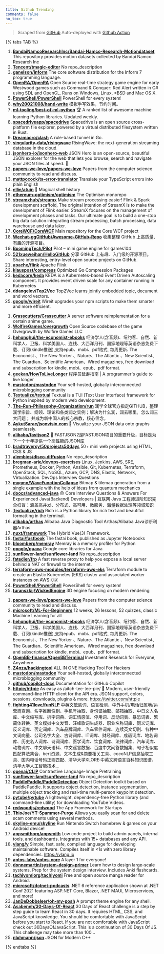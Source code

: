 ```yaml
---
title: Github Trending
comments: false
no_toc: true
---
```


> Scraped from [GitHub](https://github.com/trending)
Auto-deployed with [Github Action](https://docs.github.com/en/actions)

{% tabs TAB %}
<!-- tab Daily -->
1. [**BandaiNamcoResearchInc/Bandai-Namco-Research-Motiondataset**](https://github.com/BandaiNamcoResearchInc/Bandai-Namco-Research-Motiondataset)
This repository provides motion datasets collected by Bandai Namco Research Inc
2. [**Tencent/tmagic-editor**](https://github.com/Tencent/tmagic-editor)
No repo_description
3. [**ganelson/inform**](https://github.com/ganelson/inform)
The core software distribution for the Inform 7 programming language.
4. [**OpenRA/OpenRA**](https://github.com/OpenRA/OpenRA)
Open Source real-time strategy game engine for early Westwood games such as Command & Conquer: Red Alert written in C# using SDL and OpenGL. Runs on Windows, Linux, *BSD and Mac OS X.
5. [**PowerShell/PowerShell**](https://github.com/PowerShell/PowerShell)
PowerShell for every system!
6. [**why20021008/hand-write**](https://github.com/why20021008/hand-write)
模拟手写效果，节约时间。
7. [**ml-tooling/best-of-ml-python**](https://github.com/ml-tooling/best-of-ml-python)
🏆 A ranked list of awesome machine learning Python libraries. Updated weekly.
8. [**spacedriveapp/spacedrive**](https://github.com/spacedriveapp/spacedrive)
Spacedrive is an open source cross-platform file explorer, powered by a virtual distributed filesystem written in Rust.
9. [**Dreamacro/clash**](https://github.com/Dreamacro/clash)
A rule-based tunnel in Go.
10. [**singularity-data/risingwave**](https://github.com/singularity-data/risingwave)
RisingWave: the next-generation streaming database in the cloud.
11. [**jsonhero-io/jsonhero-web**](https://github.com/jsonhero-io/jsonhero-web)
JSON Hero is an open-source, beautiful JSON explorer for the web that lets you browse, search and navigate your JSON files at speed. 🚀
12. [**papers-we-love/papers-we-love**](https://github.com/papers-we-love/papers-we-love)
Papers from the computer science community to read and discuss.
13. [**mattpocock/ts-error-translator**](https://github.com/mattpocock/ts-error-translator)
Translate your TypeScript errors into plain English
14. [**ellie/atuin**](https://github.com/ellie/atuin)
🐢 Magical shell history
15. [**ethereum-optimism/optimism**](https://github.com/ethereum-optimism/optimism)
The Optimism monorepo
16. [**streamxhub/streamx**](https://github.com/streamxhub/streamx)
Make stream processing easier! Flink & Spark development scaffold, The original intention of StreamX is to make the development of Flink easier. StreamX focuses on the management of development phases and tasks. Our ultimate goal is to build a one-stop big data solution integrating stream processing, batch processing, data warehouse and data laker.
17. [**CoreWCF/CoreWCF**](https://github.com/CoreWCF/CoreWCF)
Main repository for the Core WCF project
18. [**Wechat-ggGitHub/Awesome-GitHub-Repo**](https://github.com/Wechat-ggGitHub/Awesome-GitHub-Repo)
收集整理 GitHub 上高质量、有趣的开源项目。
19. [**BoomingTech/Pilot**](https://github.com/BoomingTech/Pilot)
Pilot – mini game engine for games104
20. [**521xueweihan/HelloGitHub**](https://github.com/521xueweihan/HelloGitHub)
分享 GitHub 上有趣、入门级的开源项目。Share interesting, entry-level open source projects on GitHub.
21. [**apache/flink**](https://github.com/apache/flink)
Apache Flink
22. [**klauspost/compress**](https://github.com/klauspost/compress)
Optimized Go Compression Packages
23. [**kedacore/keda**](https://github.com/kedacore/keda)
KEDA is a Kubernetes-based Event Driven Autoscaling component. It provides event driven scale for any container running in Kubernetes
24. [**ddangelov/Top2Vec**](https://github.com/ddangelov/Top2Vec)
Top2Vec learns jointly embedded topic, document and word vectors.
25. [**google/wireit**](https://github.com/google/wireit)
Wireit upgrades your npm scripts to make them smarter and more efficient.
<!-- endtab -->
<!-- tab Weekly -->
1. [**Grasscutters/Grasscutter**](https://github.com/Grasscutters/Grasscutter)
A server software reimplementation for a certain anime game.
2. [**WolfireGames/overgrowth**](https://github.com/WolfireGames/overgrowth)
Open Source codebase of the game Overgrowth by Wolfire Games LLC
3. [**hehonghui/the-economist-ebooks**](https://github.com/hehonghui/the-economist-ebooks)
经济学人(含音频)、纽约客、自然、新科学人、卫报、科学美国人、连线、大西洋月刊、国家地理等英语杂志免费下载、订阅(kindle推送),支持epub、mobi、pdf格式, 每周更新. The Economist 、The New Yorker 、Nature、The Atlantic 、New Scientist、The Guardian、Scientific American、Wired magazines, free download and subscription for kindle, mobi、epub、pdf format.
4. [**geekan/HowToLiveLonger**](https://github.com/geekan/HowToLiveLonger)
程序员延寿指南 | A programmer's guide to live longer
5. [**mastodon/mastodon**](https://github.com/mastodon/mastodon)
Your self-hosted, globally interconnected microblogging community
6. [**Textualize/textual**](https://github.com/Textualize/textual)
Textual is a TUI (Text User Interface) framework for Python inspired by modern web development.
7. [**The-Run-Philosophy-Organization/run**](https://github.com/The-Run-Philosophy-Organization/run)
润学全球官方指定GITHUB，整理润学宗旨、纲领、理论和各类润之实例；解决为什么润，润去哪里，怎么润三大问题； 并成为新中国人的核心宗教，核心信念。
8. [**AykutSarac/jsonvisio.com**](https://github.com/AykutSarac/jsonvisio.com)
🧩 Visualize your JSON data onto graphs seamlessly.
9. [**alibaba/fastjson2**](https://github.com/alibaba/fastjson2)
🚄 FASTJSON2是FASTJSON项目的重要升级，目标是为下一个十年提供一个高性能的JSON库
10. [**bradtraversy/50projects50days**](https://github.com/bradtraversy/50projects50days)
50+ mini web projects using HTML, CSS & JS
11. [**alembics/disco-diffusion**](https://github.com/alembics/disco-diffusion)
No repo_description
12. [**bregman-arie/devops-exercises**](https://github.com/bregman-arie/devops-exercises)
Linux, Jenkins, AWS, SRE, Prometheus, Docker, Python, Ansible, Git, Kubernetes, Terraform, OpenStack, SQL, NoSQL, Azure, GCP, DNS, Elastic, Network, Virtualization. DevOps Interview Questions
13. [**mxgmn/WaveFunctionCollapse**](https://github.com/mxgmn/WaveFunctionCollapse)
Bitmap & tilemap generation from a single example with the help of ideas from quantum mechanics
14. [**doocs/advanced-java**](https://github.com/doocs/advanced-java)
😮 Core Interview Questions & Answers For Experienced Java(Backend) Developers | 互联网 Java 工程师进阶知识完全扫盲：涵盖高并发、分布式、高可用、微服务、海量数据处理等领域知识
15. [**Textualize/rich**](https://github.com/Textualize/rich)
Rich is a Python library for rich text and beautiful formatting in the terminal.
16. [**alibaba/arthas**](https://github.com/alibaba/arthas)
Alibaba Java Diagnostic Tool Arthas/Alibaba Java诊断利器Arthas
17. [**nuxt/framework**](https://github.com/nuxt/framework)
The Hybrid Vue(3) Framework.
18. [**fastai/fastbook**](https://github.com/fastai/fastbook)
The fastai book, published as Jupyter Notebooks
19. [**bloomberg/memray**](https://github.com/bloomberg/memray)
Memray is a memory profiler for Python
20. [**google/guava**](https://github.com/google/guava)
Google core libraries for Java
21. [**sunflower-land/sunflower-land**](https://github.com/sunflower-land/sunflower-land)
No repo_description
22. [**fatedier/frp**](https://github.com/fatedier/frp)
A fast reverse proxy to help you expose a local server behind a NAT or firewall to the internet.
23. [**terraform-aws-modules/terraform-aws-eks**](https://github.com/terraform-aws-modules/terraform-aws-eks)
Terraform module to create an Elastic Kubernetes (EKS) cluster and associated worker instances on AWS 🇺🇦
24. [**PowerShell/PowerShell**](https://github.com/PowerShell/PowerShell)
PowerShell for every system!
25. [**turanszkij/WickedEngine**](https://github.com/turanszkij/WickedEngine)
3D engine focusing on modern rendering
<!-- endtab -->
<!-- tab Monthly -->
1. [**papers-we-love/papers-we-love**](https://github.com/papers-we-love/papers-we-love)
Papers from the computer science community to read and discuss.
2. [**microsoft/ML-For-Beginners**](https://github.com/microsoft/ML-For-Beginners)
12 weeks, 26 lessons, 52 quizzes, classic Machine Learning for all
3. [**hehonghui/the-economist-ebooks**](https://github.com/hehonghui/the-economist-ebooks)
经济学人(含音频)、纽约客、自然、新科学人、卫报、科学美国人、连线、大西洋月刊、国家地理等英语杂志免费下载、订阅(kindle推送),支持epub、mobi、pdf格式, 每周更新. The Economist 、The New Yorker 、Nature、The Atlantic 、New Scientist、The Guardian、Scientific American、Wired magazines, free download and subscription for kindle, mobi、epub、pdf format.
4. [**OpenBB-finance/OpenBBTerminal**](https://github.com/OpenBB-finance/OpenBBTerminal)
Investment Research for Everyone, Anywhere.
5. [**Z4nzu/hackingtool**](https://github.com/Z4nzu/hackingtool)
ALL IN ONE Hacking Tool For Hackers
6. [**mastodon/mastodon**](https://github.com/mastodon/mastodon)
Your self-hosted, globally interconnected microblogging community
7. [**github/copilot-docs**](https://github.com/github/copilot-docs)
Documentation for GitHub Copilot
8. [**httpie/httpie**](https://github.com/httpie/httpie)
As easy as /aitch-tee-tee-pie/ 🥧 Modern, user-friendly command-line HTTP client for the API era. JSON support, colors, sessions, downloads, plugins & more. https://twitter.com/httpie
9. [**fighting41love/funNLP**](https://github.com/fighting41love/funNLP)
中英文敏感词、语言检测、中外手机/电话归属地/运营商查询、名字推断性别、手机号抽取、身份证抽取、邮箱抽取、中日文人名库、中文缩写库、拆字词典、词汇情感值、停用词、反动词表、暴恐词表、繁简体转换、英文模拟中文发音、汪峰歌词生成器、职业名称词库、同义词库、反义词库、否定词库、汽车品牌词库、汽车零件词库、连续英文切割、各种中文词向量、公司名字大全、古诗词库、IT词库、财经词库、成语词库、地名词库、历史名人词库、诗词词库、医学词库、饮食词库、法律词库、汽车词库、动物词库、中文聊天语料、中文谣言数据、百度中文问答数据集、句子相似度匹配算法集合、bert资源、文本生成&摘要相关工具、cocoNLP信息抽取工具、国内电话号码正则匹配、清华大学XLORE:中英文跨语言百科知识图谱、清华大学人工智能技术…
10. [**openai/CLIP**](https://github.com/openai/CLIP)
Contrastive Language-Image Pretraining
11. [**sunflower-land/sunflower-land**](https://github.com/sunflower-land/sunflower-land)
No repo_description
12. [**PaddlePaddle/PaddleDetection**](https://github.com/PaddlePaddle/PaddleDetection)
Object Detection toolkit based on PaddlePaddle. It supports object detection, instance segmentation, multiple object tracking and real-time multi-person keypoint detection.
13. [**pytube/pytube**](https://github.com/pytube/pytube)
A lightweight, dependency-free Python library (and command-line utility) for downloading YouTube Videos.
14. [**redwoodjs/redwood**](https://github.com/redwoodjs/redwood)
The App Framework for Startups
15. [**ThioJoe/YT-Spammer-Purge**](https://github.com/ThioJoe/YT-Spammer-Purge)
Allows you easily scan for and delete scam comments using several methods.
16. [**skyline-emu/skyline**](https://github.com/skyline-emu/skyline)
Run Nintendo Switch homebrew & games on your Android device!
17. [**appsmithorg/appsmith**](https://github.com/appsmithorg/appsmith)
Low code project to build admin panels, internal tools, and dashboards. Integrates with 15+ databases and any API.
18. [**vlang/v**](https://github.com/vlang/v)
Simple, fast, safe, compiled language for developing maintainable software. Compiles itself in <1s with zero library dependencies. https://vlang.io
19. [**aptos-labs/aptos-core**](https://github.com/aptos-labs/aptos-core)
A layer 1 for everyone!
20. [**donnemartin/system-design-primer**](https://github.com/donnemartin/system-design-primer)
Learn how to design large-scale systems. Prep for the system design interview. Includes Anki flashcards.
21. [**tachiyomiorg/tachiyomi**](https://github.com/tachiyomiorg/tachiyomi)
Free and open source manga reader for Android.
22. [**microsoft/dotnet-podcasts**](https://github.com/microsoft/dotnet-podcasts)
.NET 6 reference application shown at .NET Conf 2021 featuring ASP.NET Core, Blazor, .NET MAUI, Microservices, and more!
23. [**JanDeDobbeleer/oh-my-posh**](https://github.com/JanDeDobbeleer/oh-my-posh)
A prompt theme engine for any shell.
24. [**Asabeneh/30-Days-Of-React**](https://github.com/Asabeneh/30-Days-Of-React)
30 Days of React challenge is a step by step guide to learn React in 30 days. It requires HTML, CSS, and JavaScript knowledge. You should be comfortable with JavaScript before you start to React. If you are not comfortable with JavaScript check out 30DaysOfJavaScript. This is a continuation of 30 Days Of JS. This challenge may take more than 100…
25. [**nlohmann/json**](https://github.com/nlohmann/json)
JSON for Modern C++
<!-- endtab -->
{% endtabs %}
